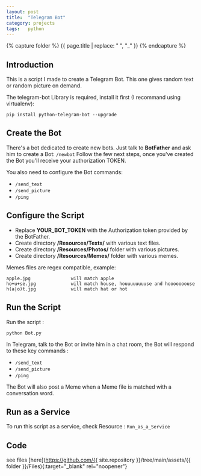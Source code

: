 ```yaml
---
layout: post
title:  "Telegram Bot"
category: projects
tags:   python 
---
```

{% capture folder %}
{{ page.title | replace: " ", "_" }}
{% endcapture %}

## Introduction ##
This is a script I made to create a Telegram Bot. This one gives random text or random picture on demand.
<!--more-->

The telegram-bot Library is required, install it first (I recommand using virtualenv):

`pip install python-telegram-bot --upgrade`

## Create the Bot ##
There's a bot dedicated to create new bots. Just talk to **BotFather** and ask him to create a Bot: `/newbot`
Follow the few next steps, once you've created the Bot you'll receive your authorization TOKEN.

You also need to configure the Bot commands:
- `/send_text`
- `/send_picture`
- `/ping`

## Configure the Script ##
* Replace **YOUR_BOT_TOKEN** with the Authorization token provided by the BotFather.
* Create directory **/Resources/Texts/** with various text files.
* Create directory **/Resources/Photos/** folder with various pictures.
* Create directory **/Resources/Memes/** folder with various memes.

Memes files are regex compatible, example:
```
apple.jpg               will match apple
ho+u+se.jpg             will match house, houuuuuuuuse and hooooooouse
h(a|o)t.jpg             will match hat or hot
```

## Run the Script ##
Run the script : 

`python Bot.py`

In Telegram, talk to the Bot or invite him in a chat room, the Bot will respond to these key commands :

- `/send_text`
- `/send_picture`
- `/ping`

The Bot will also post a Meme when a Meme file is matched with a conversation word.

## Run as a Service ##
To run this script as a service, check Resource : `Run_as_a_Service`

## Code ##
see files [here](https://github.com/{{ site.repository }}/tree/main/assets/{{ folder }}/Files){:target="_blank" rel="noopener"}
